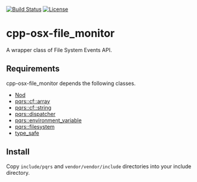 [![Build Status](https://github.com/pqrs-org/cpp-osx-file_monitor/workflows/CI/badge.svg)](https://github.com/pqrs-org/cpp-osx-file_monitor/actions)
[![License](https://img.shields.io/badge/license-Boost%20Software%20License-blue.svg)](https://github.com/pqrs-org/cpp-osx-file_monitor/blob/main/LICENSE.md)

# cpp-osx-file_monitor

A wrapper class of File System Events API.

## Requirements

cpp-osx-file_monitor depends the following classes.

- [Nod](https://github.com/fr00b0/nod)
- [pqrs::cf::array](https://github.com/pqrs-org/cpp-cf-array)
- [pqrs::cf::string](https://github.com/pqrs-org/cpp-cf-string)
- [pqrs::dispatcher](https://github.com/pqrs-org/cpp-dispatcher)
- [pqrs::environment_variable](https://github.com/pqrs-org/cpp-environment_variable)
- [pqrs::filesystem](https://github.com/pqrs-org/cpp-filesystem)
- [type_safe](https://github.com/foonathan/type_safe)

## Install

Copy `include/pqrs` and `vendor/vendor/include` directories into your include directory.
